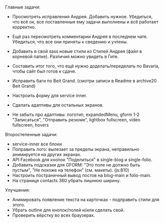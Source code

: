 
Главные задачи:
- Просмотреть исправления Андрея. Добавить нужное. Убедиться, что всё ок, все поставленные ему задачи выполнены и всё работает корректно.
- Ещё раз пересмотреть комментарии Андрея в последнем чате. Убедиться, что все они приняты к сведению и учтены.
- Добавить в свой sass новые стили из Стилей Андрея (файл в корневой папке). Различия можно увидеть в Гите.
- Составить итог того, что ещё нужно доделать/переделать по Bavaria, чтобы сайт был готов к сдаче.

- Исправить баги по Beit Grand. (смотри записи в Readme в archive20 Beit Grand)

- Настроить форму для service inner.
- Сделать адаптивы для остальных экранов.
- Не забыть про адаптивы: логотип, expandedMenu, gform 1-2 "Записаться", "Отправить резюме", lightbox fullscreen, video fullscreen, hovers

Второстепенные задачи:
- service-inner все блоки
- Поправить лого: вылезает за пределы экрана, неправильно анимируется на других экранах.
- API Facebook для кнопок "Поделиться" в single-blog и single-folio.
- Добавить подсказки для GFORM: "Это поле не должно быть пустым", "Не похоже на телефон" (см. макеты). (js:810)
- Настроить постраничный вывод постов на blog-main и folio-main.
- На странице contacts 360 убрать лишнюю ширину.

Улучшения:
- Анимировать появление текста на карточках - подправить стили для этого.
- Убрать outline для кнопок/полей и/или сделать свой.
- Проверить вёрстку во всех браузерах.



